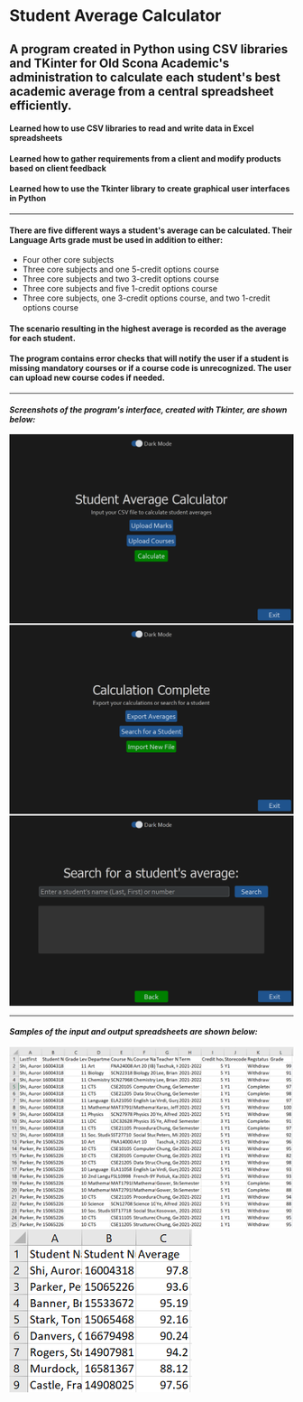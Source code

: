 # Student Average Calculator
## A program created in Python using CSV libraries and TKinter for Old Scona Academic's administration to calculate each student's best academic average from a central spreadsheet efficiently. 
#### Learned how to use CSV libraries to read and write data in Excel spreadsheets
#### Learned how to gather requirements from a client and modify products based on client feedback
#### Learned how to use the Tkinter library to create graphical user interfaces in Python
***
#### There are five different ways a student's average can be calculated. Their Language Arts grade must be used in addition to either:
* Four other core subjects
* Three core subjects and one 5-credit options course
* Three core subjects and two 3-credit options course
* Three core subjects and five 1-credit options course
* Three core subjects, one 3-credit options course, and two 1-credit options course
#### The scenario resulting in the highest average is recorded as the average for each student. 

#### The program contains error checks that will notify the user if a student is missing mandatory courses or if a course code is unrecognized. The user can upload new course codes if needed. 
***
#### *Screenshots of the program's interface, created with Tkinter, are shown below:*
![Main Screen](https://github.com/asyf16/Average-Calculator/blob/0fbcfc068c5641b42fb8c844ebd44558f94c134d/Main.png)
![Completed Screen](https://github.com/asyf16/Average-Calculator/blob/0fbcfc068c5641b42fb8c844ebd44558f94c134d/Complete.png)
![Student Search](https://github.com/asyf16/Average-Calculator/blob/5f7c09fe564da75c49ffea5999d42e277d95d667/Search.png)
***
#### *Samples of the input and output spreadsheets are shown below:*
![Input](https://github.com/asyf16/Average-Calculator/blob/0fbcfc068c5641b42fb8c844ebd44558f94c134d/Input.png)
![Output](https://github.com/asyf16/Average-Calculator/blob/5f7c09fe564da75c49ffea5999d42e277d95d667/Result.png)


